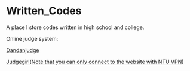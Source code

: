 # Written_Codes

A place I store codes written in high school and college.

Online judge system:

[Dandanjudge](<https://dandanjudge.fdhs.tyc.edu.tw/>)

[Judgegirl(Note that you can only connect to the website with NTU VPN)](<https://judgegirl.csie.org>)
